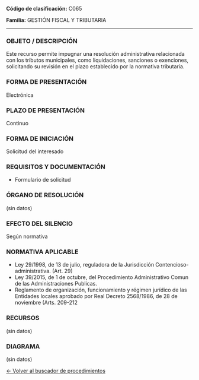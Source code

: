 
**Código de clasificación:** C065

**Familia:** GESTIÓN FISCAL Y TRIBUTARIA

---

### OBJETO / DESCRIPCIÓN

Este recurso permite impugnar una resolución administrativa relacionada con los tributos municipales, como liquidaciones, sanciones o exenciones, solicitando su revisión en el plazo establecido por la normativa tributaria.

### FORMA DE PRESENTACIÓN

Electrónica

### PLAZO DE PRESENTACIÓN

Continuo

### FORMA DE INICIACIÓN

Solicitud del interesado

### REQUISITOS Y DOCUMENTACIÓN

- Formulario de solicitud

### ÓRGANO DE RESOLUCIÓN

(sin datos)

### EFECTO DEL SILENCIO

Según normativa

### NORMATIVA APLICABLE

- Ley 29/1998, de 13 de julio, reguladora de la Jurisdicción Contencioso-administrativa. (Art. 29)
- Ley 39/2015, de 1 de octubre, del Procedimiento Administrativo Comun de las Administraciones Publicas. 
- Reglamento de organización, funcionamiento y régimen jurídico de las Entidades locales aprobado por Real Decreto 2568/1986, de 28 de noviembre (Arts. 209-212

### RECURSOS

(sin datos)

### DIAGRAMA

(sin datos)

[← Volver al buscador de procedimientos](../buscador.md)